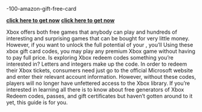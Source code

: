  -100-amazon-gift-free-card


**[click here to get now](https://mrkhantechnology.com/xbox02/)**
**[click here to get now](https://mrkhantechnology.com/xbox02/)**


  Xbox offers both free games that anybody can play and hundreds of interesting and surprising games that can be bought for very little money. However, if you want to unlock the full potential of your , you’ll  Using these  xbox gift card codes, you may play any premium Xbox game without having to pay full price.
Is exploring Xbox redeem codes something you’re interested in? Letters and integers make up the code. In order to redeem their Xbox tickets, consumers need just go to the official Microsoft website and enter their relevant account information. However, without these codes, players will no longer have unfettered access to the Xbox library. If you’re interested in learning all there is to know about free generators of Xbox Redeem codes, passes, and gift certificates but haven’t gotten around to it yet, this guide is for you.

